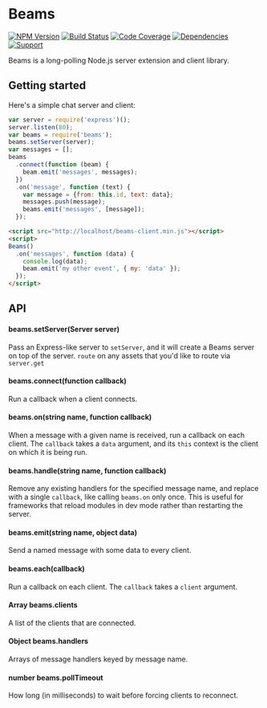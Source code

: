 # Beams

[![NPM Version](https://badge.fury.io/js/beams.png)](http://badge.fury.io/js/beams)
[![Build Status](https://travis-ci.org/zerious/beams.png?branch=master)](https://travis-ci.org/zerious/beams)
[![Code Coverage](https://coveralls.io/repos/zerious/beams/badge.png?branch=master)](https://coveralls.io/r/zerious/beams)
[![Dependencies](https://david-dm.org/zerious/beams.png?theme=shields.io)](https://david-dm.org/zerious/beams)
[![Support](http://img.shields.io/gittip/zerious.png)](https://www.gittip.com/zerious/)

Beams is a long-polling Node.js server extension and client library.

## Getting started

Here's a simple chat server and client:

```javascript
var server = require('express')();
server.listen(80);
var beams = require('beams');
beams.setServer(server);
var messages = [];
beams
  .connect(function (beam) {
    beam.emit('messages', messages);
  })
  .on('message', function (text) {
    var message = {from: this.id, text: data};
    messages.push(message);
    beams.emit('messages', [message]);
  });
```

```html
<script src="http://localhost/beams-client.min.js"></script>
<script>
Beams()
  .on('messages', function (data) {
    console.log(data);
    beam.emit('my other event', { my: 'data' });
  });
</script>
```


## API

#### beams.setServer(Server server)
Pass an Express-like server to `setServer`, and it will create a Beams server on
top of the server.
`route` on any assets that you'd like to route via `server.get`

#### beams.connect(function callback)
Run a callback when a client connects.

#### beams.on(string name, function callback)
When a message with a given name is received, run a callback on each client.
The `callback` takes a `data` argument, and its `this` context is the client
on which it is being run.

#### beams.handle(string name, function callback)
Remove any existing handlers for the specified message name, and replace
with a single `callback`, like calling `beams.on` only once.  This is useful
for frameworks that reload modules in dev mode rather than restarting the
server.

#### beams.emit(string name, object data)
Send a named message with some data to every client.

#### beams.each(callback)
Run a callback on each client. The `callback` takes a `client` argument.

#### Array beams.clients
A list of the clients that are connected.

#### Object beams.handlers
Arrays of message handlers keyed by message name.

#### number beams.pollTimeout
How long (in milliseconds) to wait before forcing clients to reconnect.
